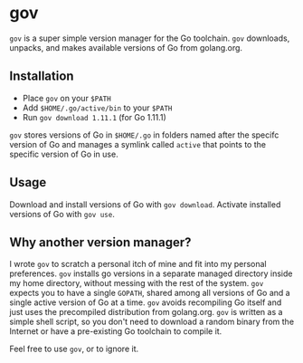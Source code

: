 # gov

`gov` is a super simple version manager for the Go toolchain.  `gov` downloads,
unpacks, and makes available versions of Go from golang.org.

## Installation

* Place `gov` on your `$PATH`
* Add `$HOME/.go/active/bin` to your `$PATH`
* Run `gov download 1.11.1` (for Go 1.11.1)

`gov` stores versions of Go in `$HOME/.go` in folders named after the specifc
version of Go and manages a symlink called `active` that points to the specific
version of Go in use.

## Usage

Download and install versions of Go with `gov download`.  Activate installed
versions of Go with `gov use`.

## Why another version manager?

I wrote `gov` to scratch a personal itch of mine and fit into my personal
preferences.  `gov` installs go versions in a separate managed directory inside
my home directory, without messing with the rest of the system.  `gov` expects
you to have a single `GOPATH`, shared among all versions of Go and a single
active version of Go at a time.  `gov` avoids recompiling Go itself and just
uses the precompiled distribution from golang.org.  `gov` is written as a
simple shell script, so you don't need to download a random binary from the
Internet or have a pre-existing Go toolchain to compile it.

Feel free to use `gov`, or to ignore it.

